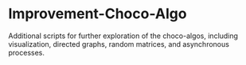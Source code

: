 # Improvement-Choco-Algo
Additional scripts for further exploration of the choco-algos, including visualization, directed graphs, random matrices, and asynchronous processes.
